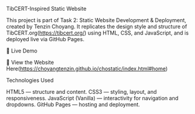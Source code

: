 TibCERT-Inspired Static Website

This project is part of Task 2: Static Website Development & Deployment, created by Tenzin Choyang.
It replicates the design style and structure of TibCERT.org(https://tibcert.org/)
 using HTML, CSS, and JavaScript, and is deployed live via GitHub Pages.

 🚀 Live Demo

🔗 View the Website Here(https://choyangtenzin.github.io/chostatic/index.html#home)

Technologies Used

HTML5 — structure and content.
CSS3 — styling, layout, and responsiveness.
JavaScript (Vanilla) — interactivity for navigation and dropdowns.
GitHub Pages — hosting and deployment.
